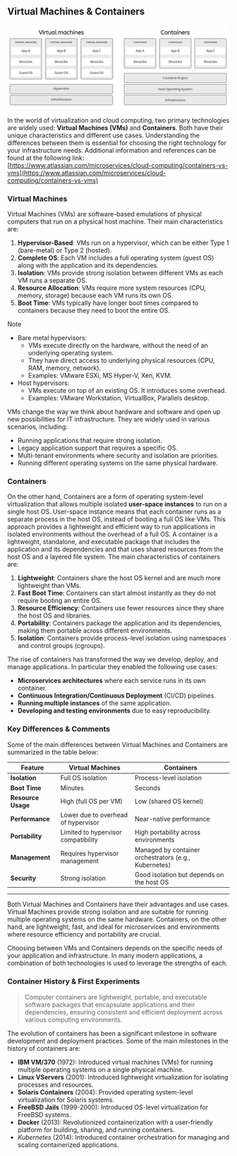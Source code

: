 ## Virtual Machines & Containers
![vms_vs_containers.png](../assets/images/vms_vs_containers.png)

In the world of virtualization and cloud computing, 
two primary technologies are widely used: **Virtual Machines (VMs)** and **Containers**. 
Both have their unique characteristics and different use cases. 
Understanding the differences between them is essential for choosing 
the right technology for your infrastructure needs.
Additional information and references can be found at the following link:
[https://www.atlassian.com/microservices/cloud-computing/containers-vs-vms](https://www.atlassian.com/microservices/cloud-computing/containers-vs-vms)

### Virtual Machines

Virtual Machines (VMs) are software-based emulations of physical computers that run 
on a physical host machine.
Their main characteristics are:

1. **Hypervisor-Based**: VMs run on a hypervisor, which can be either Type 1 
(bare-metal) or Type 2 (hosted).
2. **Complete OS**: Each VM includes a full operating system (guest OS) along 
with the application and its dependencies.
3. **Isolation**: VMs provide strong isolation between different VMs as each VM runs 
a separate OS.
4. **Resource Allocation**: VMs require more system resources (CPU, memory, storage) 
because each VM runs its own OS.
5. **Boot Time**: VMs typically have longer boot times compared to containers 
because they need to boot the entire OS.

> [!NOTE]
> - Bare metal hypervisors: 
>   - VMs execute directly on the hardware, without the need of an underlying 
operating system. 
>   - They have direct access to underlying physical resources 
(CPU, RAM, memory, network). 
>   - Examples: VMware ESXi, MS Hyper-V, Xen, KVM. 
> - Host hypervisors: 
>   - VMs execute on top of an existing OS. It introduces some overhead. 
>   - Examples: VMware Workstation, VirtualBox, Parallels desktop.

VMs change the way we think about hardware and software and open up new 
possibilities for IT infrastructure.
They are widely used in various scenarios, including:

- Running applications that require strong isolation.
- Legacy application support that requires a specific OS.
- Multi-tenant environments where security and isolation are priorities.
- Running different operating systems on the same physical hardware.

### Containers

On the other hand, Containers are a form of operating system-level virtualization 
that allows multiple isolated **user-space instances** to run on a single host OS.
User-space instance means that each container runs as a separate process in the host OS, instead of booting a full OS like VMs.
This approach provides a lightweight and efficient way to run applications in isolated environments without the overhead of a full OS.
A container is a lightweight, standalone, and executable package that includes the application and its dependencies and 
that uses shared resources from the host OS and a layered file system. The main characteristics of containers are:

1. **Lightweight**: Containers share the host OS kernel and are much more lightweight than VMs.
2. **Fast Boot Time**: Containers can start almost instantly as they do not require booting an entire OS.
3. **Resource Efficiency**: Containers use fewer resources since they share the host OS and libraries.
4. **Portability**: Containers package the application and its dependencies, making them portable across different environments.
5. **Isolation**: Containers provide process-level isolation using namespaces and control groups (cgroups).

The rise of containers has transformed the way we develop, deploy, and manage applications.
In particular they enabled the following use cases:

- **Microservices architectures** where each service runs in its own container.
- **Continuous Integration/Continuous Deployment** (CI/CD) pipelines.
- **Running multiple instances** of the same application.
- **Developing and testing environments** due to easy reproducibility.

### Key Differences & Comments

Some of the main differences between Virtual Machines and Containers are summarized in the table below:

| Feature              | Virtual Machines                   | Containers                                            |
|----------------------|------------------------------------|-------------------------------------------------------|
| **Isolation**        | Full OS isolation                  | Process-level isolation                               |
| **Boot Time**        | Minutes                            | Seconds                                               |
| **Resource Usage**   | High (full OS per VM)              | Low (shared OS kernel)                                |
| **Performance**      | Lower due to overhead of hypervisor| Near-native performance                               |
| **Portability**      | Limited to hypervisor compatibility| High portability across environments                  |
| **Management**       | Requires hypervisor management     | Managed by container orchestrators (e.g., Kubernetes) |
| **Security**         | Strong isolation                   | Good isolation but depends on the host OS             |
---

Both Virtual Machines and Containers have their advantages and use cases. 
Virtual Machines provide strong isolation and are suitable for running multiple operating systems on the same hardware. 
Containers, on the other hand, are lightweight, fast, and ideal for microservices and environments where 
resource efficiency and portability are crucial.

Choosing between VMs and Containers depends on the specific needs of your application and infrastructure. 
In many modern applications, a combination of both technologies is used to leverage the strengths of each.

### Container History & First Experiments

>Computer containers are lightweight, portable, and executable software packages 
>that encapsulate applications and their dependencies, 
>ensuring consistent and efficient deployment across various computing environments.


The evolution of containers has been a significant milestone in software development and deployment practices.
Some of the main milestones in the history of containers are:
- **IBM VM/370** (1972): Introduced virtual machines (VMs) for running multiple operating systems on a single physical machine.
- **Linux VServers** (2001): Introduced lightweight virtualization for isolating processes and resources.
- **Solaris Containers** (2004): Provided operating system-level virtualization for Solaris systems.
- **FreeBSD Jails** (1999-2000): Introduced OS-level virtualization for FreeBSD systems.
- **Docker** (2013): Revolutionized containerization with a user-friendly platform for building, sharing, and running containers.
- *Kubernetes* (2014): Introduced container orchestration for managing and scaling containerized applications.
